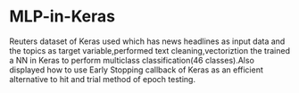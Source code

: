 # MLP-in-Keras
Reuters dataset of Keras used which has news headlines as input data and the topics as target variable,performed text cleaning,vectoriztion the trained a NN in Keras to perform multiclass classification(46 classes).Also displayed how to use Early Stopping callback of Keras as an efficient alternative to hit and trial method of epoch testing.
